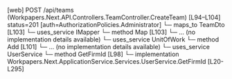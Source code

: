 [web] POST /api/teams  (Workpapers.Next.API.Controllers.TeamController.CreateTeam)  [L94–L104] status=201 [auth=AuthorizationPolicies.Administrator]
  └─ maps_to TeamDto [L103]
  └─ uses_service IMapper
    └─ method Map [L103]
      └─ ... (no implementation details available)
  └─ uses_service UnitOfWork
    └─ method Add [L101]
      └─ ... (no implementation details available)
  └─ uses_service UserService
    └─ method GetFirmId [L98]
      └─ implementation Workpapers.Next.ApplicationService.Services.UserService.GetFirmId [L20-L295]


